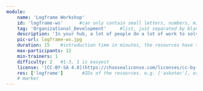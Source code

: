 ```yaml
---
module:
    name: 'Logframe Workshop'
    id: 'logframe-ws'      #can only contain small letters, numbers, minus and underscore. needs to be the same as the file name
    tag: 'Organizational_Development'     #list, just separated by blank space, e.g. 'Web Open_Source'
    description: 'In your hub, a lot of people do a lot of work to solve a problem (or several problems). You also utilize other ressources, like material, data, electricity, etc. What is the impact you are aiming for with all these inputs, and how do connect your inputs with your impact? One model (which is also at the core of the structure of most grant proposals)  is the Logframe.' #Craft the logframe of your project
    pic-url: logframe-ws.jpg
    duration: 15    #introduction time in minutes, the resources have their own time blocks
    max-participants: 12
    min-trainers: 1
    difficulty: 2   #1-3, 1 is easyest
    license: '[CC-BY-SA 4.0](https://choosealicense.com/licenses/cc-by-sa-4.0/)'
    res: ['logframe']       #IDs of the resources. e.g. ['askotec'], or if more: ['askotec', 'ohg']
    # marker
---  
```

